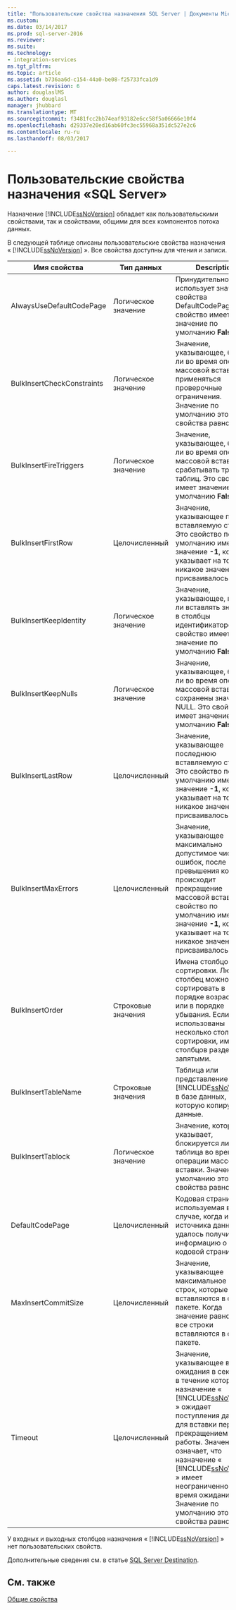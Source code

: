 ```yaml
---
title: "Пользовательские свойства назначения SQL Server | Документы Microsoft"
ms.custom: 
ms.date: 03/14/2017
ms.prod: sql-server-2016
ms.reviewer: 
ms.suite: 
ms.technology:
- integration-services
ms.tgt_pltfrm: 
ms.topic: article
ms.assetid: b736aa6d-c154-44a0-be08-f25733fca1d9
caps.latest.revision: 6
author: douglaslMS
ms.author: douglasl
manager: jhubbard
ms.translationtype: MT
ms.sourcegitcommit: f3481fcc2bb74eaf93182e6cc58f5a06666e10f4
ms.openlocfilehash: d29337e20ed16ab60fc3ec55968a351dc527e2c6
ms.contentlocale: ru-ru
ms.lasthandoff: 08/03/2017

---
```

# <a name="sql-server-destination-custom-properties"></a>Пользовательские свойства назначения «SQL Server»
  Назначение [!INCLUDE[ssNoVersion](../../includes/ssnoversion-md.md)] обладает как пользовательскими свойствами, так и свойствами, общими для всех компонентов потока данных.  
  
 В следующей таблице описаны пользовательские свойства назначения « [!INCLUDE[ssNoVersion](../../includes/ssnoversion-md.md)] ». Все свойства доступны для чтения и записи.  
  
|Имя свойства|Тип данных|Description|  
|-------------------|---------------|-----------------|  
|AlwaysUseDefaultCodePage|Логическое значение|Принудительно использует значение свойства DefaultCodePage. Это свойство имеет значение по умолчанию **False**.|  
|BulkInsertCheckConstraints|Логическое значение|Значение, указывающее, будут ли во время операции массовой вставки применяться проверочные ограничения. Значение по умолчанию этого свойства равно **True**.|  
|BulkInsertFireTriggers|Логическое значение|Значение, указывающее, будут ли во время операций массовой вставки срабатывать триггеры таблиц. Это свойство имеет значение по умолчанию **False**.|  
|BulkInsertFirstRow|Целочисленный|Значение, указывающее первую вставляемую строку. Это свойство по умолчанию имеет значение **-1**, которое указывает на то, что никакое значение не присваивалось.|  
|BulkInsertKeepIdentity|Логическое значение|Значение, указывающее, можно ли вставлять значения в столбцы идентификаторов. Это свойство имеет значение по умолчанию **False**.|  
|BulkInsertKeepNulls|Логическое значение|Значение, указывающее, будут ли во время операций массовой вставки сохранены значения NULL. Это свойство имеет значение по умолчанию **False**.|  
|BulkInsertLastRow|Целочисленный|Значение, указывающее последнюю вставляемую строку. Это свойство по умолчанию имеет значение **-1**, которое указывает на то, что никакое значение не присваивалось.|  
|BulkInsertMaxErrors|Целочисленный|Значение, указывающее максимально допустимое число ошибок, после превышения которого происходит прекращение массовой вставки. Это свойство по умолчанию имеет значение **-1**, которое указывает на то, что никакое значение не присваивалось.|  
|BulkInsertOrder|Строковые значения|Имена столбцов сортировки. Любой столбец можно сортировать в порядке возрастания или в порядке убывания. Если использованы несколько столбцов сортировки, имена столбцов разделяются запятыми.|  
|BulkInsertTableName|Строковые значения|Таблица или представление [!INCLUDE[ssNoVersion](../../includes/ssnoversion-md.md)] в базе данных, в которую копируются данные.|  
|BulkInsertTablock|Логическое значение|Значение, которое указывает, блокируется ли таблица во время операции массовой вставки. Значение по умолчанию этого свойства равно **True**.|  
|DefaultCodePage|Целочисленный|Кодовая страница, используемая в том случае, когда из источника данных не удалось получить информацию о кодовой странице.|  
|MaxInsertCommitSize|Целочисленный|Значение, указывающее максимальное число строк, которые вставляются в одном пакете. Когда значение равно нулю, все строки вставляются в одном пакете.|  
|Timeout|Целочисленный|Значение, указывающее время ожидания в секундах, в течение которых назначение « [!INCLUDE[ssNoVersion](../../includes/ssnoversion-md.md)] » ожидает поступления данных для вставки перед прекращением работы. Значение 0 означает, что назначение « [!INCLUDE[ssNoVersion](../../includes/ssnoversion-md.md)] » имеет неограниченное время ожидания. Значение по умолчанию этого свойства равно 30.|  
  
 У входных и выходных столбцов назначения « [!INCLUDE[ssNoVersion](../../includes/ssnoversion-md.md)] » нет пользовательских свойств.  
  
 Дополнительные сведения см. в статье [SQL Server Destination](../../integration-services/data-flow/sql-server-destination.md).  
  
## <a name="see-also"></a>См. также  
 [Общие свойства](http://msdn.microsoft.com/library/51973502-5cc6-4125-9fce-e60fa1b7b796)  
  
  

